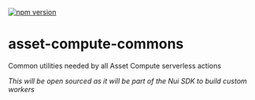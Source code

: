 <!--- when a new release happens, the VERSION and URL in the badge have to be manually updated because it's a private registry --->
[![npm version](https://img.shields.io/badge/%40nui%2Fasset--compute--commons-5.0.0-1-gc04f215-blue.svg)](https://artifactory.corp.adobe.com/artifactory/npm-nui-release/@nui/asset-compute-commons/-/@nui/asset-compute-commons-5.0.0-1-gc04f215.tgz)

# asset-compute-commons
Common utilities needed by all Asset Compute serverless actions

_This will be open sourced as it will be part of the Nui SDK to build custom workers_
